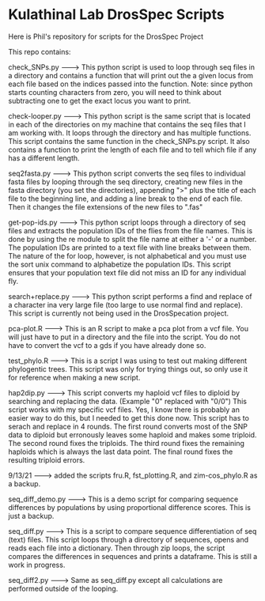 # Kulathinal Lab DrosSpec Scripts

Here is Phil's repository for scripts for the DrosSpec Project

This repo contains:

check_SNPs.py --->
This python script is used to loop through seq files in a directory and contains a function that will print out the a given locus from each file based on the indices passed into the function.  Note: since python starts counting characters from zero, you will need to think about subtracting one to get the exact locus you want to print.

check-looper.py --->
This python script is the same script that is located in each of the directories on my machine that contains the seq files that I am working with.  It loops through the directory and has multiple functions.  This script contains the same function in the check_SNPs.py script.  It also contains a function to print the length of each file and to tell which file if any has a different length.

seq2fasta.py --->
This python script converts the seq files to individual fasta files by looping through the seq directory, creating new files in the fasta directory (you set the directories), appending ">" plus the title of each file to the beginning line, and adding a line break to the end of each file.  Then it changes the file extensions of the new files to ".fas"

get-pop-ids.py --->
This python script loops through a directory of seq files and extracts the population IDs of the flies from the file names.  This is done by using the re module to split the file name at either a '-' or a number.  The population IDs are printed to a text file with line breaks between them.  The nature of the for loop, however, is not alphabetical and you must use the sort unix command to alphabetize the population IDs.  This script ensures that your population text file did not miss an ID for any individual fly.

search+replace.py --->
This python script performs a find and replace of a character ina very large file (too large to use normal find and replace).  This script is currently not being used in the DrosSpecation project.

pca-plot.R --->
This is an R script to make a pca plot from a vcf file.  You will just have to put in a directory and the file into the script.  You do not have to convert the vcf to a gds if you have already done so.

test_phylo.R --->
This is a script I was using to test out making different phylogentic trees.  This script was only for trying things out, so only use it for reference when making a new script.

hap2dip.py --->
This script converts my haploid vcf files to diploid by searching and replacing the data. (Example "0" replaced with "0/0")  This script works with my specific vcf files.  Yes, I know there is probably an easier way to do this, but I needed to get this done now.  This script has to serach and replace in 4 rounds.  The first round converts most of the SNP data to diploid but erronously leaves some haploid and makes some triploid.  The second round fixes the triploids.  The third round fixes the remaining haploids which is always the last data point.  The final round fixes the resulting triploid errors.

9/13/21 --->
added the scripts fru.R, fst_plotting.R, and zim-cos_phylo.R as a backup.

seq_diff_demo.py --->
This is a demo script for comparing sequence differences by populations by using proportional difference scores.  This is just a backup.

seq_diff.py --->
This is a script to compare sequence differentiation of seq (text) files.  This script loops through a directory of sequences, opens and reads each file into a dictionary.  Then through zip loops, the script compares the differences in sequences and prints a dataframe.  This is still a work in progress.

seq_diff2.py --->
Same as seq_diff.py except all calculations are performed outside of the looping.


